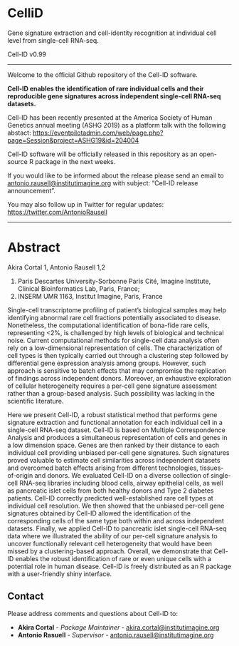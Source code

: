 # CelliD
Gene signature extraction and cell-identity recognition at individual cell level from single-cell RNA-seq. 

Cell-ID v0.99


----------------------------------------

Welcome to the official Github repository of the Cell-ID software.

**Cell-ID enables the identification of rare individual cells and their reproducible gene signatures across independent single-cell RNA-seq datasets.**

Cell-ID has been recently presented at the America Society of Human Genetics annual meeting (ASHG 2019) as a platform talk with the following abstact: https://eventpilotadmin.com/web/page.php?page=Session&project=ASHG19&id=204004

Cell-ID software will be officially released in this repository as an open-source R package in the next weeks. 

If you would like to be informed about the release please send an email to antonio.rausell@institutimagine.org with subject: “Cell-ID release announcement”. 

You may also follow up in Twitter for regular updates: https://twitter.com/AntonioRausell

----------------------------------------

# Abstract

Akira Cortal 1, Antonio Rausell 1,2

1. Paris Descartes University-Sorbonne Paris Cité, Imagine Institute, Clinical Bioinformatics Lab, Paris, France; 
2. INSERM UMR 1163, Institut Imagine, Paris, France

Single-cell transcriptome profiling of patient’s biological samples may help identifying abnormal rare cell fractions potentially associated to disease. Nonetheless, the computational identification of bona-fide rare cells, representing <2%, is challenged by high levels of biological and technical noise. Current computational methods for single-cell data analysis often rely on a low-dimensional representation of cells. The characterization of cell types is then typically carried out through a clustering step followed by differential gene expression analysis among groups. However, such approach is sensitive to batch effects that may compromise the replication of findings across independent donors. Moreover, an exhaustive exploration of cellular heterogeneity requires a per-cell gene signature assessment rather than a group-based analysis. Such possibility was lacking in the scientific literature.

Here we present Cell-ID, a robust statistical method that performs gene signature extraction and functional annotation for each individual cell in a single-cell RNA-seq dataset. Cell-ID is based on Multiple Correspondence Analysis and produces a simultaneous representation of cells and genes in a low dimension space. Genes are then ranked by their distance to each individual cell providing unbiased per-cell gene signatures. Such signatures proved valuable to estimate cell similarities across independent datasets and overcomed batch effects arising from different technologies, tissues-of-origin and donors. We evaluated Cell-ID on a diverse collection of single-cell RNA-seq libraries including blood cells, airway epithelial cells, as well as pancreatic islet cells from both healthy donors and Type 2 diabetes patients. Cell-ID correctly predicted well-established rare cell types at individual cell resolution. We then showed that the unbiased per-cell gene signatures obtained by Cell-ID allowed the identification of the corresponding cells of the same type both within and across independent datasets. Finally, we applied Cell-ID to pancreatic islet single-cell RNA-seq data where we illustrated the ability of our per-cell signature analysis to uncover functionally relevant cell heterogeneity that would have been missed by a clustering-based approach. Overall, we demonstrate that Cell-ID enables the robust identification of rare or even unique cells with a potential role in human disease. Cell-ID is freely distributed as an R package with a user-friendly shiny interface.



## Contact
Please address comments and questions about Cell-ID to:
* **Akira Cortal** - *Package Maintainer* - [akira.cortal@institutimagine.org](akira.cortal@institutimagine.org)
* **Antonio Rasuell** - *Supervisor* - [antonio.rausell@institutimagine.org](antonio.rausell@institutimagine.org)

